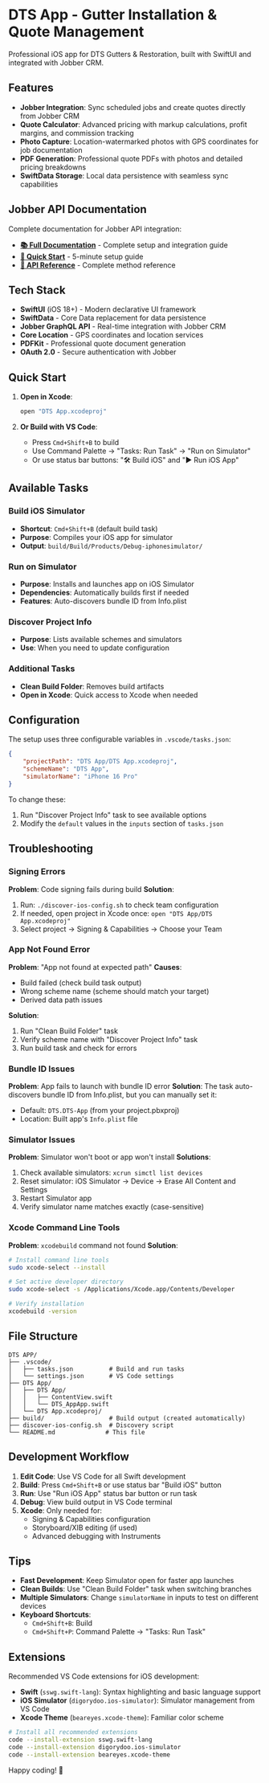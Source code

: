 
# DTS App - Gutter Installation & Quote Management

Professional iOS app for DTS Gutters & Restoration, built with SwiftUI and integrated with Jobber CRM.

## Features
- **Jobber Integration**: Sync scheduled jobs and create quotes directly from Jobber CRM
- **Quote Calculator**: Advanced pricing with markup calculations, profit margins, and commission tracking
- **Photo Capture**: Location-watermarked photos with GPS coordinates for job documentation
- **PDF Generation**: Professional quote PDFs with photos and detailed pricing breakdowns
- **SwiftData Storage**: Local data persistence with seamless sync capabilities

## Jobber API Documentation

Complete documentation for Jobber API integration:
- **[📚 Full Documentation](JOBBER_API_DOCUMENTATION.md)** - Complete setup and integration guide
- **[🚀 Quick Start](JOBBER_API_QUICKSTART.md)** - 5-minute setup guide  
- **[📖 API Reference](JOBBER_API_REFERENCE.md)** - Complete method reference

## Tech Stack
- **SwiftUI** (iOS 18+) - Modern declarative UI framework
- **SwiftData** - Core Data replacement for data persistence
- **Jobber GraphQL API** - Real-time integration with Jobber CRM
- **Core Location** - GPS coordinates and location services
- **PDFKit** - Professional quote document generation
- **OAuth 2.0** - Secure authentication with Jobber

## Quick Start

1. **Open in Xcode**:
   ```bash
   open "DTS App.xcodeproj"
   ```

2. **Or Build with VS Code**:
   - Press `Cmd+Shift+B` to build
   - Use Command Palette → "Tasks: Run Task" → "Run on Simulator"
   - Or use status bar buttons: "🛠️ Build iOS" and "▶️ Run iOS App"

## Available Tasks

### Build iOS Simulator
- **Shortcut**: `Cmd+Shift+B` (default build task)
- **Purpose**: Compiles your iOS app for simulator
- **Output**: `build/Build/Products/Debug-iphonesimulator/`

### Run on Simulator
- **Purpose**: Installs and launches app on iOS Simulator
- **Dependencies**: Automatically builds first if needed
- **Features**: Auto-discovers bundle ID from Info.plist

### Discover Project Info
- **Purpose**: Lists available schemes and simulators
- **Use**: When you need to update configuration

### Additional Tasks
- **Clean Build Folder**: Removes build artifacts
- **Open in Xcode**: Quick access to Xcode when needed

## Configuration

The setup uses three configurable variables in `.vscode/tasks.json`:

```json
{
    "projectPath": "DTS App/DTS App.xcodeproj",
    "schemeName": "DTS App",
    "simulatorName": "iPhone 16 Pro"
}
```

To change these:
1. Run "Discover Project Info" task to see available options
2. Modify the `default` values in the `inputs` section of `tasks.json`

## Troubleshooting

### Signing Errors
**Problem**: Code signing fails during build
**Solution**:
1. Run: `./discover-ios-config.sh` to check team configuration
2. If needed, open project in Xcode once: `open "DTS App/DTS App.xcodeproj"`
3. Select project → Signing & Capabilities → Choose your Team

### App Not Found Error
**Problem**: "App not found at expected path"
**Causes**:
- Build failed (check build task output)
- Wrong scheme name (scheme should match your target)
- Derived data path issues

**Solution**:
1. Run "Clean Build Folder" task
2. Verify scheme name with "Discover Project Info" task
3. Run build task and check for errors

### Bundle ID Issues
**Problem**: App fails to launch with bundle ID error
**Solution**: The task auto-discovers bundle ID from Info.plist, but you can manually set it:
- Default: `DTS.DTS-App` (from your project.pbxproj)
- Location: Built app's `Info.plist` file

### Simulator Issues
**Problem**: Simulator won't boot or app won't install
**Solutions**:
1. Check available simulators: `xcrun simctl list devices`
2. Reset simulator: iOS Simulator → Device → Erase All Content and Settings
3. Restart Simulator app
4. Verify simulator name matches exactly (case-sensitive)

### Xcode Command Line Tools
**Problem**: `xcodebuild` command not found
**Solution**:
```bash
# Install command line tools
sudo xcode-select --install

# Set active developer directory
sudo xcode-select -s /Applications/Xcode.app/Contents/Developer

# Verify installation
xcodebuild -version
```

## File Structure

```
DTS APP/
├── .vscode/
│   ├── tasks.json          # Build and run tasks
│   └── settings.json       # VS Code settings
├── DTS App/
│   ├── DTS App/
│   │   ├── ContentView.swift
│   │   └── DTS_AppApp.swift
│   └── DTS App.xcodeproj/
├── build/                  # Build output (created automatically)
├── discover-ios-config.sh  # Discovery script
└── README.md              # This file
```

## Development Workflow

1. **Edit Code**: Use VS Code for all Swift development
2. **Build**: Press `Cmd+Shift+B` or use status bar "Build iOS" button
3. **Run**: Use "Run iOS App" status bar button or run task
4. **Debug**: View build output in VS Code terminal
5. **Xcode**: Only needed for:
   - Signing & Capabilities configuration
   - Storyboard/XIB editing (if used)
   - Advanced debugging with Instruments

## Tips

- **Fast Development**: Keep Simulator open for faster app launches
- **Clean Builds**: Use "Clean Build Folder" task when switching branches
- **Multiple Simulators**: Change `simulatorName` in inputs to test on different devices
- **Keyboard Shortcuts**:
  - `Cmd+Shift+B`: Build
  - `Cmd+Shift+P`: Command Palette → "Tasks: Run Task"

## Extensions

Recommended VS Code extensions for iOS development:

- **Swift** (`sswg.swift-lang`): Syntax highlighting and basic language support
- **iOS Simulator** (`digorydoo.ios-simulator`): Simulator management from VS Code
- **Xcode Theme** (`beareyes.xcode-theme`): Familiar color scheme

```bash
# Install all recommended extensions
code --install-extension sswg.swift-lang
code --install-extension digorydoo.ios-simulator
code --install-extension beareyes.xcode-theme
```

Happy coding! 🎉
